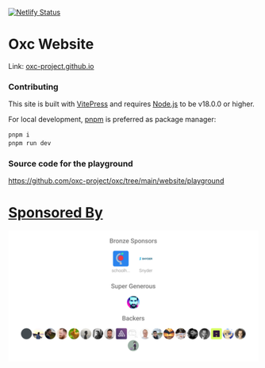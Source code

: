 [![Netlify Status](https://api.netlify.com/api/v1/badges/6cedad30-edc5-4e4b-b9a1-991721587e70/deploy-status)](https://app.netlify.com/sites/oxc-project/deploys)

# Oxc Website

Link: [oxc-project.github.io](https://oxc-project.github.io)

### Contributing

This site is built with [VitePress](https://github.com/vuejs/vitepress) and requires [Node.js](https://nodejs.org/en/) to be v18.0.0 or higher.

For local development, [pnpm](https://pnpm.io/) is preferred as package manager:

```sh
pnpm i
pnpm run dev
```

### Source code for the playground

https://github.com/oxc-project/oxc/tree/main/website/playground

# [Sponsored By](https://github.com/sponsors/Boshen)

<p align="center">
  <a href="https://github.com/sponsors/Boshen">
    <img src="https://raw.githubusercontent.com/Boshen/sponsors/main/sponsors.svg" alt="My sponsors" />
  </a>
</p>
